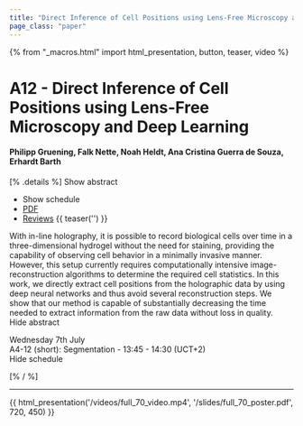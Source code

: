 ```yaml
---
title: "Direct Inference of Cell Positions using Lens-Free Microscopy and Deep Learning"
page_class: "paper"
---
```


{% from "_macros.html" import html_presentation, button, teaser, video %}

# A12 - Direct Inference of Cell Positions using Lens-Free Microscopy and Deep Learning

#### Philipp Gruening, Falk Nette, Noah Heldt, Ana Cristina Guerra de Souza, Erhardt Barth

[% .details %]
<a class="toggle_visibility" data-selector=".abstract" data-level="3">Show abstract</a>
- <a class="toggle_visibility" data-selector=".schedule" data-level="3">Show schedule</a>
- <a href="/proceedings/gruening21.pdf">PDF</a>
- <a href="https://openreview.net/forum?id=2fpsTsvCgc0">Reviews</a>
{{ teaser('') }}

<p>
    <span class="abstract">
        With in-line holography, it is possible to record biological cells over time in a three-dimensional hydrogel without the need for staining, providing the capability of observing cell behavior in a minimally invasive manner. However, this setup currently requires computationally intensive image-reconstruction algorithms to determine the required cell statistics. In this work, we directly extract cell positions from the holographic data by using deep neural networks and thus avoid several reconstruction steps. We show that our method is capable of substantially decreasing the time needed to extract information from the raw data without loss in quality.
        <br>
        <span class="actions"><a class="toggle_visibility" data-level="2">Hide abstract</a></span>
    </span>
</p>

<p>
    <span class="schedule">
         Wednesday 7th July<br>A4-12 (short): Segmentation - 13:45 - 14:30 (UCT+2)
        <br>
        <span class="actions"><a class="toggle_visibility" data-level="2">Hide schedule</a></span>
    </span>
</p>

[% / %]


---

{{ html_presentation('/videos/full_70_video.mp4', '/slides/full_70_poster.pdf', 720, 450) }}